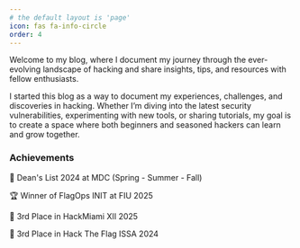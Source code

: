 ```yaml
---
# the default layout is 'page'
icon: fas fa-info-circle
order: 4
---
```

Welcome to my blog, where I document my journey through the ever-evolving landscape of hacking and share insights, tips, and resources with fellow enthusiasts.

I started this blog as a way to document my experiences, challenges, and discoveries in hacking. Whether I’m diving into the latest security vulnerabilities, experimenting with new tools, or sharing tutorials, my goal is to create a space where both beginners and seasoned hackers can learn and grow together.

### Achievements
🦈  Dean's List 2024 at MDC (Spring - Summer - Fall)

🏆  Winner of FlagOps INIT at FIU 2025

🥉  3rd Place in HackMiami XII 2025 

🥉  3rd Place in Hack The Flag ISSA 2024

